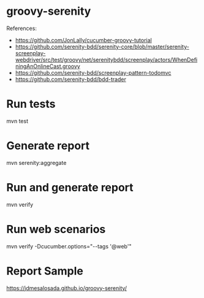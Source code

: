 # groovy-serenity

References: <br>
- https://github.com/JonLally/cucumber-groovy-tutorial <br>
- https://github.com/serenity-bdd/serenity-core/blob/master/serenity-screenplay-webdriver/src/test/groovy/net/serenitybdd/screenplay/actors/WhenDefiningAnOnlineCast.groovy
- https://github.com/serenity-bdd/screenplay-pattern-todomvc
- https://github.com/serenity-bdd/bdd-trader

# Run tests
mvn test

# Generate report
mvn serenity:aggregate

# Run and generate report
mvn verify

# Run web scenarios
mvn verify -Dcucumber.options="--tags '@web'"

# Report Sample

https://jdmesalosada.github.io/groovy-serenity/



